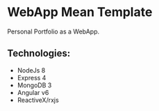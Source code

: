 # WebApp Mean Template

Personal Portfolio as a WebApp.

## Technologies:
- NodeJs 8
- Express 4
- MongoDB 3
- Angular v6
- ReactiveX/rxjs
